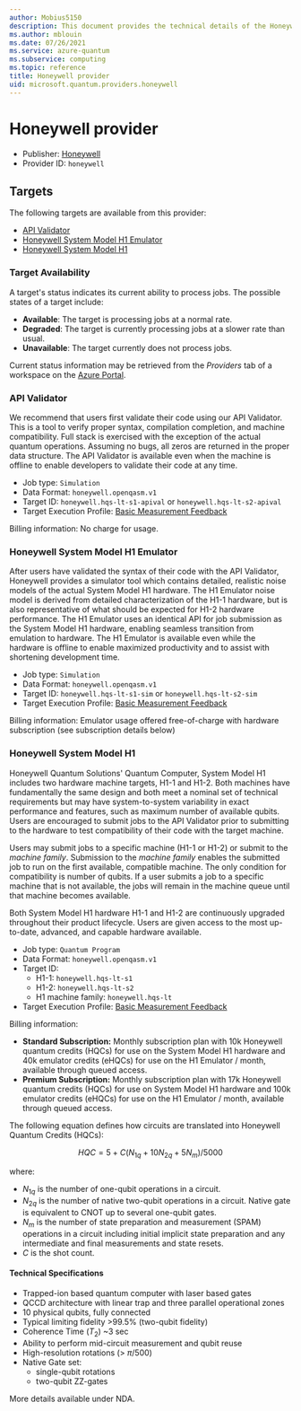 ```yaml
---
author: Mobius5150
description: This document provides the technical details of the Honeywell quantum provider
ms.author: mblouin
ms.date: 07/26/2021
ms.service: azure-quantum
ms.subservice: computing
ms.topic: reference
title: Honeywell provider
uid: microsoft.quantum.providers.honeywell
---
```


# Honeywell provider

- Publisher: [Honeywell](https://www.honeywell.com)
- Provider ID: `honeywell`

## Targets

The following targets are available from this provider:

- [API Validator](#api-validator)
- [Honeywell System Model H1 Emulator](#honeywell-system-model-h1-emulator)
- [Honeywell System Model H1](#honeywell-system-model-h1)

### Target Availability

A target's status indicates its current ability to process jobs. The possible states of a target include:

- **Available**: The target is processing jobs at a normal rate.
- **Degraded**: The target is currently processing jobs at a slower rate than usual.
- **Unavailable**: The target currently does not process jobs.

Current status information may be retrieved from the *Providers* tab of a workspace on the [Azure Portal](https://portal.azure.com).

### API Validator

We recommend that users first validate their code using our API Validator. This is a tool to verify proper syntax, compilation completion, and machine compatibility. Full stack is exercised with the exception of the actual quantum operations. Assuming no bugs, all zeros are returned in the proper data structure. The API Validator is available even when the machine is offline to enable developers to validate their code at any time.

- Job type: `Simulation`
- Data Format: `honeywell.openqasm.v1`
- Target ID: `honeywell.hqs-lt-s1-apival` or `honeywell.hqs-lt-s2-apival`
- Target Execution Profile: [Basic Measurement Feedback](xref:microsoft.quantum.target-profiles)

Billing information:  No charge for usage.

### Honeywell System Model H1 Emulator

After users have validated the syntax of their code with the API Validator, Honeywell provides a simulator tool which contains detailed, realistic noise models of the actual System Model H1 hardware. The H1 Emulator noise model is derived from detailed characterization of the H1-1 hardware, but is also representative of what should be expected for H1-2 hardware performance. The H1 Emulator uses an identical API for job submission as the System Model H1 hardware, enabling seamless transition from emulation to hardware. The H1 Emulator is available even while the hardware is offline to enable maximized productivity and to assist with shortening development time.     
- Job type: `Simulation`
- Data Format: `honeywell.openqasm.v1`
- Target ID:  `honeywell.hqs-lt-s1-sim` or `honeywell.hqs-lt-s2-sim`
- Target Execution Profile: [Basic Measurement Feedback](xref:microsoft.quantum.target-profiles)

Billing information:  Emulator usage offered free-of-charge with hardware subscription (see subscription details below)


### Honeywell System Model H1

Honeywell Quantum Solutions' Quantum Computer, System Model H1 includes two hardware machine targets, H1-1 and H1-2.  Both machines have fundamentally the same design and both meet a nominal set of technical requirements but may have system-to-system variability in exact performance and features, such as maximum number of available qubits. Users are encouraged to submit jobs to the API Validator prior to submitting to the hardware to test compatibility of their code with the target machine.  

Users may submit jobs to a specific machine (H1-1 or H1-2) or submit to the *machine family*.  Submission to the *machine family* enables the submitted job to run on the first available, compatible machine. The only condition for compatibility is number of qubits. If a user submits a job to a specific machine that is not available, the jobs will remain in the machine queue until that machine becomes available.   

Both System Model H1 hardware H1-1 and H1-2 are continuously upgraded throughout their product lifecycle. Users are given access to the most up-to-date, advanced, and capable hardware available.


- Job type: `Quantum Program`
- Data Format: `honeywell.openqasm.v1`
- Target ID:
    - H1-1: `honeywell.hqs-lt-s1` 
    - H1-2: `honeywell.hqs-lt-s2`
    - H1 machine family: `honeywell.hqs-lt`
- Target Execution Profile: [Basic Measurement Feedback](xref:microsoft.quantum.target-profiles)


Billing information:

- **Standard Subscription:**
Monthly subscription plan with 10k Honeywell quantum credits (HQCs) for use on the System Model H1 hardware and 40k emulator credits (eHQCs) for use on the H1 Emulator / month, available through queued access.
- **Premium Subscription:**
Monthly subscription plan with 17k Honeywell quantum credits (HQCs) for use on System Model H1 hardware and 100k emulator credits (eHQCs) for use on the H1 Emulator / month, available through queued access.

The following equation defines how circuits are translated into Honeywell Quantum Credits (HQCs):

$$
HQC = 5 + C(N_{1q} + 10 N_{2q} + 5 N_m)/5000
$$

where:

- $N_{1q}$ is the number of one-qubit operations in a circuit.
- $N_{2q}$ is the number of native two-qubit operations in a circuit. Native gate is equivalent to CNOT up to several one-qubit gates.
- $N_{m}$ is the number of state preparation and measurement (SPAM) operations in a circuit including initial implicit state preparation and any intermediate and final measurements and state resets.
- $C$ is the shot count.

#### Technical Specifications

- Trapped-ion based quantum computer with laser based gates
- QCCD architecture with linear trap and three parallel operational zones
- 10 physical qubits, fully connected
- Typical limiting fidelity >99.5% (two-qubit fidelity)
- Coherence Time ($T_2$) ~3 sec
- Ability to perform mid-circuit measurement and qubit reuse
- High-resolution rotations (> $\pi$/500)
- Native Gate set:
  - single-qubit rotations
  - two-qubit ZZ-gates

More details available under NDA.